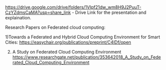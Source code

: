 https://drive.google.com/drive/folders/1VIpf21dw_wm8H9J2PuuT-CzYZdmsCaMA?usp=share_link - Drive Link for the presentation and explaination.

Research Papers on Federated cloud computing:

1)Towards a Federated and Hybrid Cloud Computing Environment for Smart Cities:
	https://easychair.org/publications/preprint/C4lDf/open

2) A Study on Federated Cloud Computing Environment
	https://www.researchgate.net/publication/353642018_A_Study_on_Federated_Cloud_Computing_Environment

